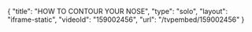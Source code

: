 {
    "title": "HOW TO CONTOUR YOUR NOSE",
    "type": "solo",
    "layout": "iframe-static",
    "videoId": "159002456",
    "url": "\/tvpembed\/159002456"
}